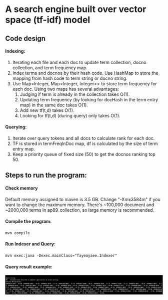 # A search engine built over vector space (tf-idf) model

## Code design

#### Indexing: 

1. Iterating each file and each doc to update term collection, docno collection, and term frequency map.
1. Index terms and docnos by their hash code. Use HashMap to store the mapping from hash code to term string or docno string.
1. Use Map<Integer, Map<Integer, Integer>> to store term frequency for each doc. Using two maps has several advantages: 
   1. Judging if term is already in the collection takes O(1).
   1. Updating term frequency (by looking for docHash in the term entry map) in the same doc takes O(1).
   1. Add new tf(t,d) takes O(1).
   1. Looking for tf(t,d) (during query) only takes O(1).

#### Querying:

1. Iterate over query tokens and all docs to calculate rank for each doc.
1. TF is stored in termFreqInDoc map, df is calculated by the size of term entry map.
1. Keep a priority queue of fixed size (50) to get the docnos ranking top 50.


## Steps to run the program:

#### Check memory 

Default memory assigned to maven is 3.5 GB. Change "-Xmx3584m" if you want to change the maximum memory. There's ~100,000 document and ~2000,000 terms in ap89_collection, so large memory is recommended.

#### Compile the program: 

`mvn compile`

#### Run Indexer and Query: 

`mvn exec:java -Dexec.mainClass="fayeoyaee.Indexer"`

#### Query result example:

![Example](QueryResultExample.png)